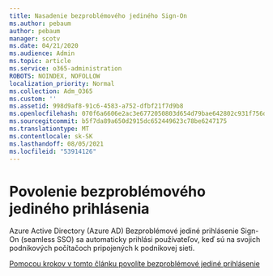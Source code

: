 ```yaml
---
title: Nasadenie bezproblémového jediného Sign-On
ms.author: pebaum
author: pebaum
manager: scotv
ms.date: 04/21/2020
ms.audience: Admin
ms.topic: article
ms.service: o365-administration
ROBOTS: NOINDEX, NOFOLLOW
localization_priority: Normal
ms.collection: Adm_O365
ms.custom: ''
ms.assetid: 998d9af8-91c6-4583-a752-dfbf21f7d9b8
ms.openlocfilehash: 070f6a6606e2ac3e6772050803d654d79bae642802c931f756d1c1ac3421f34d
ms.sourcegitcommit: b5f7da89a650d2915dc652449623c78be6247175
ms.translationtype: MT
ms.contentlocale: sk-SK
ms.lasthandoff: 08/05/2021
ms.locfileid: "53914126"
---
```

# <a name="enable-seamless-sso"></a>Povolenie bezproblémového jediného prihlásenia

Azure Active Directory (Azure AD) Bezproblémové jediné prihlásenie Sign-On (seamless SSO) sa automaticky prihlási používateľov, keď sú na svojich podnikových počítačoch pripojených k podnikovej sieti.
  
[Pomocou krokov v tomto článku povolíte bezproblémové jediné prihlásenie](https://docs.microsoft.com/azure/active-directory/connect/active-directory-aadconnect-sso-quick-start)
  

